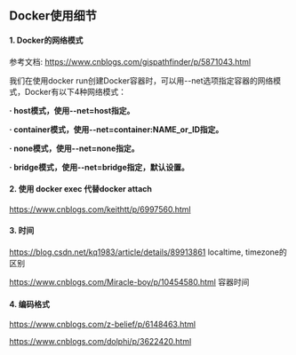 ## Docker使用细节

#### 1. Docker的网络模式

参考文档:    https://www.cnblogs.com/gispathfinder/p/5871043.html

我们在使用docker run创建Docker容器时，可以用--net选项指定容器的网络模式，Docker有以下4种网络模式：

**· host模式，使用--net=host指定。**

**· container模式，使用--net=container:NAME_or_ID指定。**

**· none模式，使用--net=none指定。**

**· bridge模式，使用--net=bridge指定，默认设置。**



#### 2. 使用 docker exec 代替docker attach

https://www.cnblogs.com/keithtt/p/6997560.html





#### 3. 时间

https://blog.csdn.net/kq1983/article/details/89913861  localtime, timezone的区别

https://www.cnblogs.com/Miracle-boy/p/10454580.html  容器时间



#### 4. 编码格式

https://www.cnblogs.com/z-belief/p/6148463.html

https://www.cnblogs.com/dolphi/p/3622420.html

